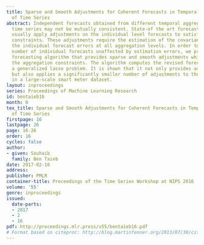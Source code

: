 ```yaml
---
title: Sparse and Smooth Adjustments for Coherent Forecasts in Temporal Aggregation
  of Time Series
abstract: Independent forecasts obtained from different temporal aggregates of a given
  time series may not be mutually consistent. State-of the art forecasting methods
  usually apply adjustments on the individual level forecasts to satisfy the aggregation
  constraints. These adjustments require the estimation of the covariance between
  the individual forecast errors at all aggregation levels. In order to keep a maximum
  number of individual forecasts unaffected by estimation errors, we propose a new
  forecasting algorithm that provides sparse and smooth adjustments while still preserving
  the aggregation constraints. The algorithm computes the revised forecasts by solving
  a generalized lasso problem. It is shown that it not only provides accurate forecasts,
  but also applies a significantly smaller number of adjustments to the base forecasts
  in a large-scale smart meter dataset.
layout: inproceedings
series: Proceedings of Machine Learning Research
id: bentaieb16
month: 0
tex_title: Sparse and Smooth Adjustments for Coherent Forecasts in Temporal Aggregation
  of Time Series
firstpage: 16
lastpage: 26
page: 16-26
order: 16
cycles: false
author:
- given: Souhaib
  family: Ben Taieb
date: 2017-02-16
address: 
publisher: PMLR
container-title: Proceedings of the Time Series Workshop at NIPS 2016
volume: '55'
genre: inproceedings
issued:
  date-parts:
  - 2017
  - 2
  - 16
pdf: http://proceedings.mlr.press/v55/bentaieb16.pdf
# Format based on citeproc: http://blog.martinfenner.org/2013/07/30/citeproc-yaml-for-bibliographies/
---
```

